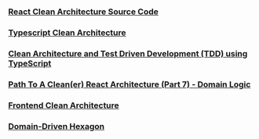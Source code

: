 ### [React Clean Architecture Source Code](https://github.com/jkettmann/react-architecture)
### [Typescript Clean Architecture](https://github.com/pvarentsov/typescript-clean-architecture/tree/master)
### [Clean Architecture and Test Driven Development (TDD) using TypeScript](https://github.com/roboncode/clean-architecture/tree/main)
### [Path To A Clean(er) React Architecture (Part 7) - Domain Logic](https://www.youtube.com/watch?v=r2zuEqPFDDY)
### [Frontend Clean Architecture](https://github.com/bespoyasov/frontend-clean-architecture/tree/master)

### [Domain-Driven Hexagon](https://github.com/Sairyss/domain-driven-hexagon/tree/master)
